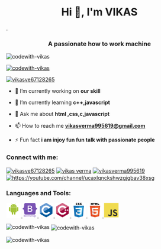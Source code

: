 <h1 align="center">Hi 👋, I'm VIKAS</h1>
.
<h3 align="center">A passionate how to work machine</h3>

<p align="left"> <img src="https://komarev.com/ghpvc/?username=codewith-vikas&label=Profile%20views&color=0e75b6&style=flat" alt="codewith-vikas" /> </p>

<p align="left"> <a href="https://github.com/ryo-ma/github-profile-trophy"><img src="https://github-profile-trophy.vercel.app/?username=codewith-vikas" alt="codewith-vikas" /></a> </p>

<p align="left"> <a href="https://twitter.com/vikasve67128265" target="blank"><img src="https://img.shields.io/twitter/follow/vikasve67128265?logo=twitter&style=for-the-badge" alt="vikasve67128265" /></a> </p>

- 🔭 I’m currently working on **our skill**

- 🌱 I’m currently learning **c++,javascript**

- 💬 Ask me about **html ,css,c,javascript**

- 📫 How to reach me **vikasverma995619@gmail.com**

- ⚡ Fun fact **i am injoy fun fun talk with passionate people**

<h3 align="left">Connect with me:</h3>
<p align="left">
<a href="https://twitter.com/vikasve67128265" target="blank"><img align="center" src="https://raw.githubusercontent.com/rahuldkjain/github-profile-readme-generator/master/src/images/icons/Social/twitter.svg" alt="vikasve67128265" height="30" width="40" /></a>
<a href="https://linkedin.com/in/vikas verma" target="blank"><img align="center" src="https://raw.githubusercontent.com/rahuldkjain/github-profile-readme-generator/master/src/images/icons/Social/linked-in-alt.svg" alt="vikas verma" height="30" width="40" /></a>
<a href="https://instagram.com/vikasverma995619" target="blank"><img align="center" src="https://raw.githubusercontent.com/rahuldkjain/github-profile-readme-generator/master/src/images/icons/Social/instagram.svg" alt="vikasverma995619" height="30" width="40" /></a>
<a href="https://www.youtube.com/c/https://youtube.com/channel/ucaxlqnckshwzgjgbav38xsg" target="blank"><img align="center" src="https://raw.githubusercontent.com/rahuldkjain/github-profile-readme-generator/master/src/images/icons/Social/youtube.svg" alt="https://youtube.com/channel/ucaxlqnckshwzgjgbav38xsg" height="30" width="40" /></a>
</p>

<h3 align="left">Languages and Tools:</h3>
<p align="left"> <a href="https://developer.android.com" target="_blank" rel="noreferrer"> <img src="https://raw.githubusercontent.com/devicons/devicon/master/icons/android/android-original-wordmark.svg" alt="android" width="40" height="40"/> </a> <a href="https://getbootstrap.com" target="_blank" rel="noreferrer"> <img src="https://raw.githubusercontent.com/devicons/devicon/master/icons/bootstrap/bootstrap-plain-wordmark.svg" alt="bootstrap" width="40" height="40"/> </a> <a href="https://www.cprogramming.com/" target="_blank" rel="noreferrer"> <img src="https://raw.githubusercontent.com/devicons/devicon/master/icons/c/c-original.svg" alt="c" width="40" height="40"/> </a> <a href="https://www.w3schools.com/cpp/" target="_blank" rel="noreferrer"> <img src="https://raw.githubusercontent.com/devicons/devicon/master/icons/cplusplus/cplusplus-original.svg" alt="cplusplus" width="40" height="40"/> </a> <a href="https://www.w3schools.com/css/" target="_blank" rel="noreferrer"> <img src="https://raw.githubusercontent.com/devicons/devicon/master/icons/css3/css3-original-wordmark.svg" alt="css3" width="40" height="40"/> </a> <a href="https://www.w3.org/html/" target="_blank" rel="noreferrer"> <img src="https://raw.githubusercontent.com/devicons/devicon/master/icons/html5/html5-original-wordmark.svg" alt="html5" width="40" height="40"/> </a> <a href="https://developer.mozilla.org/en-US/docs/Web/JavaScript" target="_blank" rel="noreferrer"> <img src="https://raw.githubusercontent.com/devicons/devicon/master/icons/javascript/javascript-original.svg" alt="javascript" width="40" height="40"/> </a> </p>

<p><img align="left" src="https://github-readme-stats.vercel.app/api/top-langs?username=codewith-vikas&show_icons=true&locale=en&layout=compact" alt="codewith-vikas" /></p>

<p>&nbsp;<img align="center" src="https://github-readme-stats.vercel.app/api?username=codewith-vikas&show_icons=true&locale=en" alt="codewith-vikas" /></p>

<p><img align="center" src="https://github-readme-streak-stats.herokuapp.com/?user=codewith-vikas&" alt="codewith-vikas" /></p>
